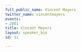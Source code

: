 ```yaml
---
full_public_name: Vincent Mayers
twitter_name: vincentmayers
events:
- 2061
title: Vincent Mayers
layout: speaker_bio
id: 11

---
```

